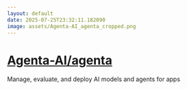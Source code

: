 ```yaml
---
layout: default
date: 2025-07-25T23:32:11.182090
image: assets/Agenta-AI_agenta_cropped.png
---
```


# [Agenta-AI/agenta](https://github.com/Agenta-AI/agenta)

Manage, evaluate, and deploy AI models and agents for apps
